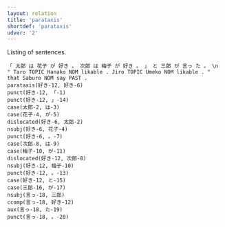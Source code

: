 ```yaml
---
layout: relation
title: 'parataxis'
shortdef: 'parataxis'
udver: '2'
---
```


Listing of sentences.

~~~ sdparse
「 太郎 は 花子 が 好き 。 次郎 は 梅子 が 好き 。 」 と 三郎 が 言っ た 。 \n " Taro TOPIC Hanako NOM likable . Jiro TOPIC Umeko NOM likable . " that Saburo NOM say PAST .
parataxis(好き-12, 好き-6)
punct(好き-12, 「-1)
punct(好き-12, 」-14)
case(太郎-2, は-3)
case(花子-4, が-5)
dislocated(好き-6, 太郎-2)
nsubj(好き-6, 花子-4)
punct(好き-6, 。-7)
case(次郎-8, は-9)
case(梅子-10, が-11)
dislocated(好き-12, 次郎-8)
nsubj(好き-12, 梅子-10)
punct(好き-12, 。-13)
case(好き-12, と-15)
case(三郎-16, が-17)
nsubj(言っ-18, 三郎)
ccomp(言っ-18, 好き-12)
aux(言っ-18, た-19)
punct(言っ-18, 。-20)
~~~
<!-- Interlanguage links updated Ne 5. května 2024, 18:21:43 CEST -->
